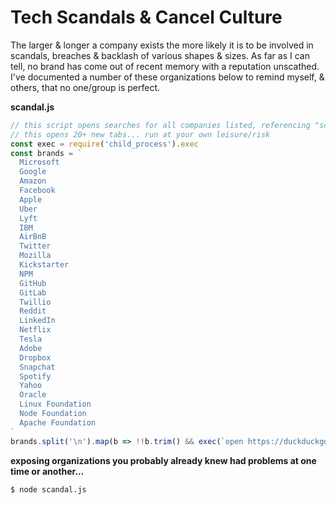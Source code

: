 # Tech Scandals & Cancel Culture

The larger & longer a company exists the more likely it is to be involved in scandals, breaches & backlash of various shapes & sizes. As far as I can tell, no brand has come out of recent memory with a reputation unscathed. I've documented a number of these organizations below to remind myself, & others, that no one/group is perfect.

**scandal.js**
```js
// this script opens searches for all companies listed, referencing "scandal" via duckduckgo
// this opens 20+ new tabs... run at your own leisure/risk
const exec = require('child_process').exec
const brands = `
  Microsoft
  Google
  Amazon
  Facebook
  Apple
  Uber
  Lyft
  IBM
  AirBnB
  Twitter
  Mozilla
  Kickstarter
  NPM
  GitHub
  GitLab
  Twillio
  Reddit
  LinkedIn
  Netflix
  Tesla
  Adobe
  Dropbox
  Snapchat
  Spotify
  Yahoo
  Oracle
  Linux Foundation
  Node Foundation
  Apache Foundation 
`
brands.split('\n').map(b => !!b.trim() && exec(`open https://duckduckgo.com/?q=${b.trim()}+scandal`))
```

**exposing organizations you probably already knew had problems at one time or another...**
```bash
$ node scandal.js
```
